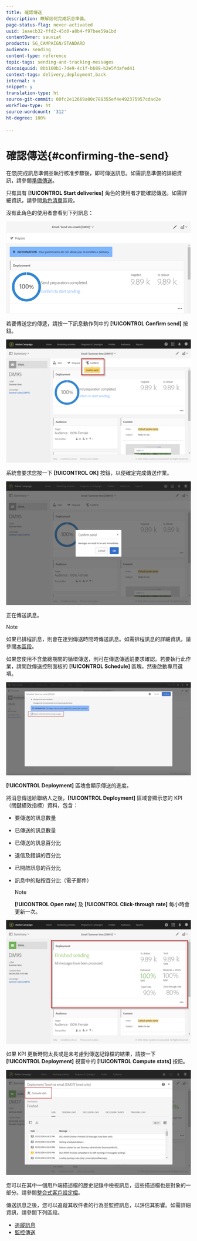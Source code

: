 ```yaml
---
title: 確認傳送
description: 瞭解如何完成訊息準備。
page-status-flag: never-activated
uuid: 1eaecb32-ffd2-45d0-a8b4-f97bee59a1bd
contentOwner: sauviat
products: SG_CAMPAIGN/STANDARD
audience: sending
content-type: reference
topic-tags: sending-and-tracking-messages
discoiquuid: 8bb160b1-7de9-4c1f-bb89-b2e5fdafed41
context-tags: delivery,deployment,back
internal: n
snippet: y
translation-type: ht
source-git-commit: 00fc2e12669a00c788355ef4e492375957cdad2e
workflow-type: ht
source-wordcount: '312'
ht-degree: 100%

---
```



# 確認傳送{#confirming-the-send}

在您j完成訊息準備並執行核准步驟後，即可傳送訊息。如需訊息準備的詳細資訊，請參閱[準備傳送](../../sending/using/preparing-the-send.md)。

只有具有 **[!UICONTROL Start deliveries]** 角色的使用者才能確認傳送。如需詳細資訊，請參閱[角色清單](../../administration/using/list-of-roles.md)區段。

沒有此角色的使用者會看到下列訊息：

![](assets/confirm_delivery_2.png)

若要傳送您的傳遞，請按一下訊息動作列中的 **[!UICONTROL Confirm send]** 按鈕。

![](assets/confirm_delivery.png)

系統會要求您按一下 **[!UICONTROL OK]** 按鈕，以便確定完成傳送作業。

![](assets/confirm_delivery1.png)

正在傳送訊息。

>[!NOTE]
>
>如果已排程訊息，則會在達到傳送時間時傳送訊息。如需排程訊息的詳細資訊，請參閱[本區段](../../sending/using/about-scheduling-messages.md)。

如果您使用不含彙總期間的循環傳送，則可在傳送傳遞前要求確認。若要執行此作業，請開啟傳送控制面板的 **[!UICONTROL Schedule]** 區塊，然後啟動專用選項。

![](assets/confirmation_recurring_deliveries.png)

**[!UICONTROL Deployment]** 區塊會顯示傳送的進度。

將消息傳送給聯絡人之後，**[!UICONTROL Deployment]** 區域會顯示您的 KPI（關鍵績效指標）資料，包含：

* 要傳送的訊息數量
* 已傳送的訊息數量
* 已傳送的訊息百分比
* 退信及錯誤的百分比
* 已開啟訊息的百分比
* 訊息中的點按百分比（電子郵件）

   >[!NOTE]
   >
   >**[!UICONTROL Open rate]** 及 **[!UICONTROL Click-through rate]** 每小時會更新一次。

![](assets/sending_delivery.png)

如果 KPI 更新時間太長或是未考慮到傳送記錄檔的結果，請按一下 **[!UICONTROL Deployment]** 視窗中的 **[!UICONTROL Compute stats]** 按鈕。

![](assets/sending_delivery7.png)

您可以在其中一個用戶端描述檔的歷史記錄中檢視訊息，這些描述檔也是對象的一部分。請參閱[整合式客戶設定檔](../../audiences/using/integrated-customer-profile.md)。

傳送訊息之後，您可以追蹤其收件者的行為並監控訊息，以評估其影響。如需詳細資訊，請參閱下列區段。

* [追蹤訊息](../../sending/using/tracking-messages.md)
* [監控傳送](../../sending/using/monitoring-a-delivery.md)


